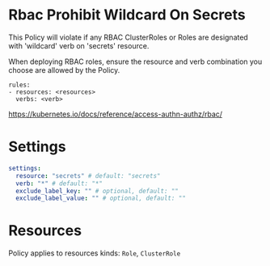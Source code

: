 # Rbac Prohibit Wildcard On Secrets

This Policy will violate if any RBAC ClusterRoles or Roles are designated with 'wildcard' verb on 'secrets' resource.

When deploying RBAC roles, ensure the resource and verb combination you choose are allowed by the Policy.

```
rules:
- resources: <resources>
  verbs: <verb>
```

https://kubernetes.io/docs/reference/access-authn-authz/rbac/

# Settings

```yaml
settings:
  resource: "secrets" # default: "secrets"
  verb: "*" # default: "*"
  exclude_label_key: "" # optional, default: ""
  exclude_label_value: "" # optional, default: ""
```

# Resources

Policy applies to resources kinds:
`Role`, `ClusterRole`
